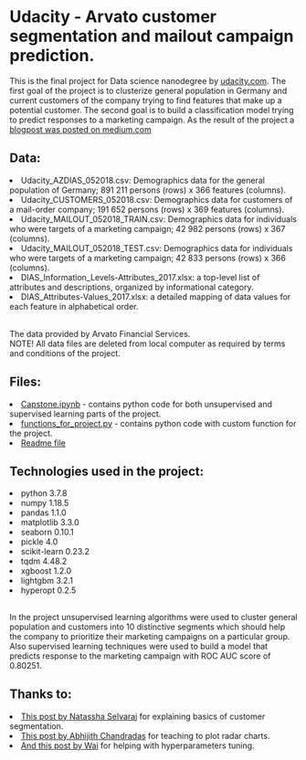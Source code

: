 <h1>Udacity - Arvato customer segmentation and mailout campaign prediction.</h1>


This is the final project for Data science nanodegree by <a href='https://www.udacity.com/'>udacity.com</a>. The first goal of the project is to clusterize general population in Germany and current customers of the company trying to find features that make up a potential customer. The second goal is to build a classification model trying to predict responses to a marketing campaign. As the result of the project a <a href='https://khurazovruslan.medium.com/customer-segmentation-and-prediction-for-arvato-financial-services-b7bea75380fd'>blogpost was posted on medium.com</a>


<h2>Data:</h2>
<li>Udacity_AZDIAS_052018.csv: Demographics data for the general population of Germany; 891 211 persons (rows) x 366 features (columns).</li>
<li>Udacity_CUSTOMERS_052018.csv: Demographics data for customers of a mail-order company; 191 652 persons (rows) x 369 features (columns).</li>
<li>Udacity_MAILOUT_052018_TRAIN.csv: Demographics data for individuals who were targets of a marketing campaign; 42 982 persons (rows) x 367 (columns).</li>
<li>Udacity_MAILOUT_052018_TEST.csv: Demographics data for individuals who were targets of a marketing campaign; 42 833 persons (rows) x 366 (columns).</li>
<li>DIAS_Information_Levels-Attributes_2017.xlsx: a top-level list of attributes and descriptions, organized by informational category.</li>
<li>DIAS_Attributes-Values_2017.xlsx: a detailed mapping of data values for each feature in alphabetical order.</li><br>

The data provided by Arvato Financial Services.<br>
NOTE! All data files are deleted from local computer as required by terms and conditions of the project.


<h2>Files:</h2>
<li><a href='https://github.com/KhurazovRuslan/Udacity-Arvato.Datascience-nanodegree-capstone-project/blob/main/Capstone.ipynb'>Capstone.ipynb</a> - contains python code for both unsupervised and supervised learning parts of the project.</li>
<li><a href='https://github.com/KhurazovRuslan/Udacity-Arvato.Datascience-nanodegree-capstone-project/blob/main/functions_for_project.py'>functions_for_project.py</a> - contains python code with custom function for the project.</li>
<li><a href='https://github.com/KhurazovRuslan/Udacity-Arvato.Datascience-nanodegree-capstone-project/blob/main/README.md'>Readme file</a></li>

<h2>Technologies used in the project:</h2>
<li>python 3.7.8</li>
<li>numpy 1.18.5</li>
<li>pandas 1.1.0</li>
<li>matplotlib 3.3.0</li>
<li>seaborn 0.10.1</li>
<li>pickle 4.0</li>
<li>scikit-learn 0.23.2</li>
<li>tqdm 4.48.2</li>
<li>xgboost 1.2.0</li>
<li>lightgbm 3.2.1</li>
<li>hyperopt 0.2.5</li>

<h2></h2>
<div>In the project unsupervised learning algorithms were used to cluster general population and customers into 10 distinctive segments which should help the company to prioritize their marketing campaigns on a particular group. Also supervised learning techniques were used to build a model that predicts response to the marketing campaign with ROC AUC score of 0.80251.</div>

<h2>Thanks to:</h2>
<li><a href='https://towardsdatascience.com/customer-segmentation-with-python-31dca5d5bdad'>This post by Natassha Selvaraj</a> for explaining basics of customer segmentation.</li>
<li><a href='https://towardsdatascience.com/how-to-create-a-radar-chart-in-python-36b9ebaa7a64'>This post by Abhijith Chandradas</a> for teaching to plot radar charts.</li>
<li><a href='https://towardsdatascience.com/an-example-of-hyperparameter-optimization-on-xgboost-lightgbm-and-catboost-using-hyperopt-12bc41a271e'>And this post by Wai</a> for helping with hyperparameters tuning.</li>
